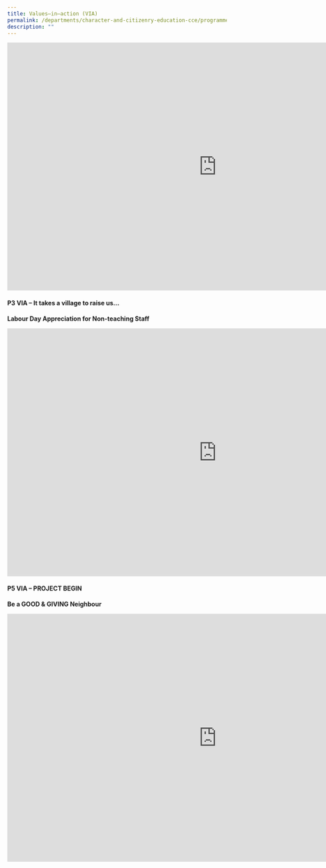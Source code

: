 ```yaml
---
title: Values–in–action (VIA)
permalink: /departments/character-and-citizenry-education-cce/programmes/values-in-action-via/
description: ""
---
```

<iframe src="https://docs.google.com/presentation/d/e/2PACX-1vSg2QjlMstl-AdZxpBKsbCSPD1ZxDG87ns8fwLVwrjSlOhdN1a3IUxa7KbmGlNELqSH7wzq7JkO7ZUl/embed?start=false&loop=false&delayms=10000" frameborder="0" width="960" height="569" allowfullscreen="true"></iframe>
<h4><strong>P3 VIA &ndash; It takes a village to raise us&hellip;</strong></h4>
<p><strong>Labour Day Appreciation for Non-teaching Staff</strong></p>
<iframe src="https://docs.google.com/presentation/d/e/2PACX-1vQ-wYVXer3gvclZGk-CUaEYKqZlxlg5AQU7kbVvAQhGcEGWjUjDCszCjCY3aw7bTONwt1EO3q4SOi-L/embed?start=false&loop=false&delayms=10000" frameborder="0" width="960" height="569" allowfullscreen="true"></iframe>
<h4><strong>P5 VIA &ndash; PROJECT BEGIN</strong></h4>
<p><strong>Be a GOOD &amp; GIVING Neighbour</strong></p>
<iframe src="https://docs.google.com/presentation/d/e/2PACX-1vS5KCCco6XhmKYWud62-bxAtiBvyuZbh6JW5SzO1E_-c1MjplBZIK82bJsnz73LsuoHTteMhRD6t87O/embed?start=false&loop=false&delayms=10000" frameborder="0" width="960" height="569" allowfullscreen="true"></iframe>